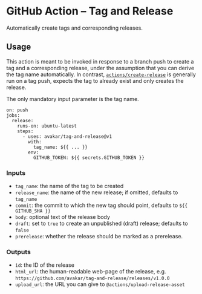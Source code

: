 # GitHub Action &ndash; Tag and Release

Automatically create tags and corresponding releases.

## Usage

This action is meant to be invoked in response to a branch push to create
a tag and a corresponding release, under the assumption that you can derive
the tag name automatically.
In contrast,
[`actions/create-release`](https://github.com/actions/create-release)
is generally run on a tag push, expects the tag to already exist
and only creates the release.

The only mandatory input parameter is the tag name.

    on: push
    jobs:
      release:
        runs-on: ubuntu-latest
        steps:
          - uses: avakar/tag-and-release@v1
            with:
              tag_name: ${{ ... }}
            env:
              GITHUB_TOKEN: ${{ secrets.GITHUB_TOKEN }}

### Inputs

* `tag_name`: the name of the tag to be created
* `release_name`: the name of the new release; if omitted, defaults to `tag_name`
* `commit`: the commit to which the new tag should point, defaults to `${{ GITHUB_SHA }}`
* `body`: optional text of the release body
* `draft`: set to `true` to create an unpublished (draft) release; defaults to `false`
* `prerelease`: whether the release should be marked as a prerelease.

### Outputs

* `id`: the ID of the release
* `html_url`: the human-readable web-page of the release, e.g. `https://github.com/avakar/tag-and-release/releases/v1.0.0`
* `upload_url`: the URL you can give to `@actions/upload-release-asset`
